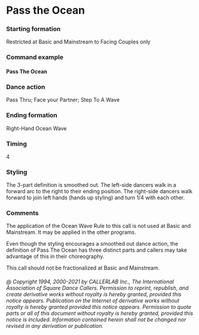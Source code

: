 
# Pass the Ocean

### Starting formation

Restricted at Basic and Mainstream to Facing Couples only

### Command example

#### Pass The Ocean

### Dance action

Pass Thru; Face your Partner; Step To A Wave

### Ending formation

Right-Hand Ocean Wave

### Timing

4

### Styling

The 3-part definition is smoothed out. The left-side dancers walk in a forward arc to the right to
their ending position. The right-side dancers walk forward to join left hands (hands up styling) and
turn 1/4 with each other.

### Comments

The application of the Ocean Wave Rule to this call is not used at Basic and Mainstream. It
may be applied in the other programs.

Even though the styling encourages a smoothed out dance action, the definition of Pass The Ocean has
three distinct parts and callers may take advantage of this in their choreography.

This call should not be fractionalized at Basic and Mainstream.

###### @ Copyright 1994, 2000-2021 by CALLERLAB Inc., The International Association of Square Dance Callers. Permission to reprint, republish, and create derivative works without royalty is hereby granted, provided this notice appears. Publication on the Internet of derivative works without royalty is hereby granted provided this notice appears. Permission to quote parts or all of this document without royalty is hereby granted, provided this notice is included. Information contained herein shall not be changed nor revised in any derivation or publication.

